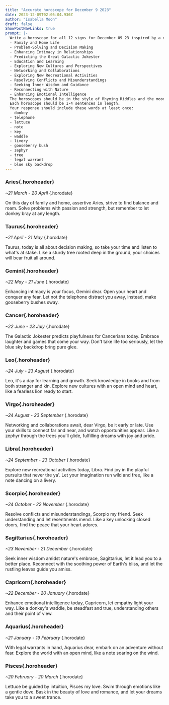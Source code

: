 ```yaml
---
title: "Accurate horoscope for December 9 2023"
date: 2023-12-09T02:05:04.936Z
author: "Isabella Moon"
draft: false
ShowPostNavLinks: true
prompt: |-
  Write a horoscope for all 12 signs for December 09 23 inspired by a different focus for each. Ensure you do not include the focus in the response:
  - Family and Home Life
  - Problem-Solving and Decision Making
  - Enhancing Intimacy in Relationships
  - Predicting the Great Galactic Jokester
  - Education and Learning
  - Exploring New Cultures and Perspectives
  - Networking and Collaborations
  - Exploring New Recreational Activities
  - Resolving Conflicts and Misunderstandings
  - Seeking Inner Wisdom and Guidance
  - Reconnecting with Nature
  - Enhancing Emotional Intelligence
  The horoscopes should be in the style of Rhyming Riddles and the mood of assertive
  Each horoscope should be 1-4 sentences in length.
  Your response should include these words at least once:
  - donkey
  - telephone
  - lettuce
  - note
  - key
  - waddle
  - livery
  - gooseberry bush
  - zephyr
  - tree
  - legal warrant
  - blue sky backdrop
---
```


### Aries{.horoheader}

*~21 March - 20 April*
{.horodate}

On this day of family and home, assertive Aries, strive to find balance and roam. Solve problems with passion and strength, but remember to let donkey bray at any length.


### Taurus{.horoheader}

*~21 April - 21 May*
{.horodate}

Taurus, today is all about decision making, so take your time and listen to what's at stake. Like a sturdy tree rooted deep in the ground, your choices will bear fruit all around.


### Gemini{.horoheader}

*~22 May - 21 June*
{.horodate}

Enhancing intimacy is your focus, Gemini dear. Open your heart and conquer any fear. Let not the telephone distract you away, instead, make gooseberry bushes sway.


### Cancer{.horoheader}

*~22 June - 23 July*
{.horodate}

The Galactic Jokester predicts playfulness for Cancerians today. Embrace laughter and games that come your way. Don't take life too seriously, let the blue sky backdrop bring pure glee.


### Leo{.horoheader}

*~24 July - 23 August*
{.horodate}

Leo, it's a day for learning and growth. Seek knowledge in books and from both stranger and kin. Explore new cultures with an open mind and heart, like a fearless lion ready to start.


### Virgo{.horoheader}

*~24 August - 23 September*
{.horodate}

Networking and collaborations await, dear Virgo, be it early or late. Use your skills to connect far and near, and watch opportunities appear. Like a zephyr through the trees you'll glide, fulfilling dreams with joy and pride.


### Libra{.horoheader}

*~24 September - 23 October*
{.horodate}

Explore new recreational activities today, Libra. Find joy in the playful pursuits that never tire ya'. Let your imagination run wild and free, like a note dancing on a livery.


### Scorpio{.horoheader}

*~24 October - 22 November*
{.horodate}

Resolve conflicts and misunderstandings, Scorpio my friend. Seek understanding and let resentments mend. Like a key unlocking closed doors, find the peace that your heart adores.


### Sagittarius{.horoheader}

*~23 November - 21 December*
{.horodate}

Seek inner wisdom amidst nature's embrace, Sagittarius, let it lead you to a better place. Reconnect with the soothing power of Earth's bliss, and let the rustling leaves guide you amiss.


### Capricorn{.horoheader}

*~22 December - 20 January*
{.horodate}

Enhance emotional intelligence today, Capricorn, let empathy light your way. Like a donkey's waddle, be steadfast and true, understanding others and their point of view.


### Aquarius{.horoheader}

*~21 January - 19 February*
{.horodate}

With legal warrants in hand, Aquarius dear, embark on an adventure without fear. Explore the world with an open mind, like a note soaring on the wind.


### Pisces{.horoheader}

*~20 February - 20 March*
{.horodate}

Lettuce be guided by intuition, Pisces my love. Swim through emotions like a gentle dove. Bask in the beauty of love and romance, and let your dreams take you to a sweet trance.

